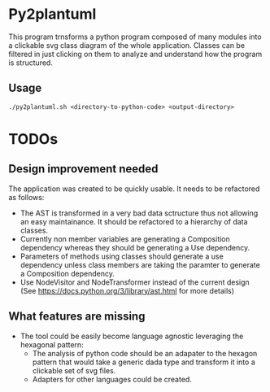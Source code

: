# Py2plantuml
This program trnsforms a python program composed of many modules into a clickable svg class diagram of the whole application.
Classes can be filtered in just clicking on them to analyze and understand how the program is structured.

## Usage
`./py2plantuml.sh <directory-to-python-code> <output-directory>`

# TODOs
## Design improvement needed
The application was created to be quickly usable. It needs to be refactored as follows:
  * The AST is transformed in a very bad data sctructure thus not allowing an easy maintainance. It should be refactored to a hierarchy of data classes.
  * Currently non member variables are generating a Composition dependency whereas they should be generating a Use dependency.
  * Parameters of methods using classes should generate a use dependency unless class members are taking the paramter to generate a Composition dependency.
  * Use NodeVisitor and NodeTransformer instead of the current design (See https://docs.python.org/3/library/ast.html for more details)

## What features are missing
  * The tool could be easily become language agnostic leveraging the hexagonal pattern:
    * The analysis of python code should be an adapater to the hexagon pattern that would take a generic dada type and transform it into a clickable set of svg files.
    * Adapters for other languages could be created.


